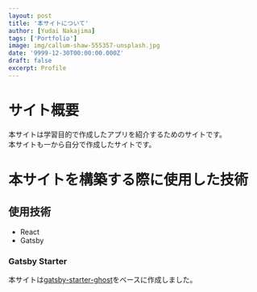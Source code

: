 ```yaml
---
layout: post
title: '本サイトについて'
author: [Yudai Nakajima]
tags: ['Portfolio']
image: img/callum-shaw-555357-unsplash.jpg
date: '9999-12-30T00:00:00.000Z'
draft: false
excerpt: Profile
---
```


# サイト概要

本サイトは学習目的で作成したアプリを紹介するためのサイトです。  
本サイトも一から自分で作成したサイトです。

# 本サイトを構築する際に使用した技術

## 使用技術

- React
- Gatsby

### Gatsby Starter

本サイトは[gatsby-starter-ghost](https://www.gatsbyjs.com/starters/TryGhost/gatsby-starter-ghost/)をベースに作成しました。
